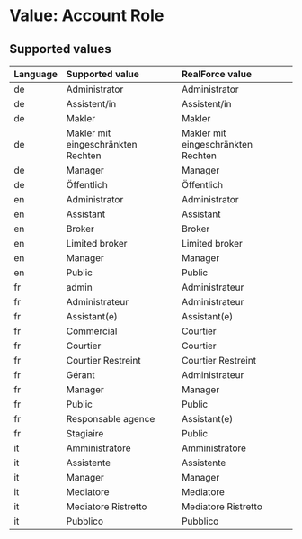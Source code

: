 # Value: Account Role

## Supported values

| Language | Supported value | RealForce value |
| :--- | :--- | :--- |
| de | Administrator | Administrator |
| de | Assistent/in | Assistent/in |
| de | Makler | Makler |
| de | Makler mit eingeschränkten Rechten | Makler mit eingeschränkten Rechten |
| de | Manager | Manager |
| de | Öffentlich | Öffentlich |
| en | Administrator | Administrator |
| en | Assistant | Assistant |
| en | Broker | Broker |
| en | Limited broker | Limited broker |
| en | Manager | Manager |
| en | Public | Public |
| fr | admin | Administrateur |
| fr | Administrateur | Administrateur |
| fr | Assistant(e) | Assistant(e) |
| fr | Commercial | Courtier |
| fr | Courtier | Courtier |
| fr | Courtier Restreint | Courtier Restreint |
| fr | Gérant | Administrateur |
| fr | Manager | Manager |
| fr | Public | Public |
| fr | Responsable agence | Assistant(e) |
| fr | Stagiaire | Public |
| it | Amministratore | Amministratore |
| it | Assistente | Assistente |
| it | Manager | Manager |
| it | Mediatore | Mediatore |
| it | Mediatore Ristretto | Mediatore Ristretto |
| it | Pubblico | Pubblico |
